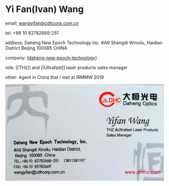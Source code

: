 # Yi Fan(Ivan) Wang

email:      wangyifan@cdhcorp.com.cn

tel:        +86 10 82782668-251

address:    Daheng New Epoch Technology Inc.
            #A9 Shangdi Winxilu,
            Haidian District
            Beijing
            100085
            CHINA

company:    [[daheng-new-epoch-technology]]

role:       [[THz]] and [[Ultrafast]] laser products sales manager

other:      Agent in China that I met at IRMMW 2019

![](2021-01-07-12-41-29.png)



[//begin]: # "Autogenerated link references for markdown compatibility"
[daheng-new-epoch-technology]: daheng-new-epoch-technology "DAHENG NEW EPOCH TECHNOLOGY"
[//end]: # "Autogenerated link references"